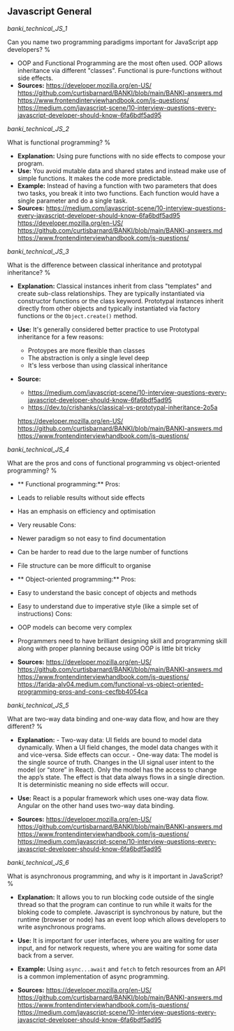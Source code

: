 ## Javascript General

*banki_technical_JS_1*

Can you name two programming paradigms important for JavaScript app developers?
%

- OOP and Functional Programming are the most often used. OOP allows inheritance via different "classes". Functional is pure-functions without side effects.
- **Sources:**
  https://developer.mozilla.org/en-US/
  https://github.com/curtisbarnard/BANKI/blob/main/BANKI-answers.md
  https://www.frontendinterviewhandbook.com/js-questions/
  https://medium.com/javascript-scene/10-interview-questions-every-javascript-developer-should-know-6fa6bdf5ad95

*banki_technical_JS_2*

What is functional programming?
%

- **Explanation:** Using pure functions with no side effects to compose your program.
  <br>
- **Use:** You avoid mutable data and shared states and instead make use of simple functions. It makes the code more predictable.
- **Example:** Instead of having a function with two parameters that does two tasks, you break it into two functions. Each function would have a single parameter and do a single task.
- **Sources:**
  https://medium.com/javascript-scene/10-interview-questions-every-javascript-developer-should-know-6fa6bdf5ad95
  https://developer.mozilla.org/en-US/
  https://github.com/curtisbarnard/BANKI/blob/main/BANKI-answers.md
  https://www.frontendinterviewhandbook.com/js-questions/

*banki_technical_JS_3*

What is the difference between classical inheritance and prototypal inheritance?
%

- **Explanation:** Classical instances inherit from class "templates" and create sub-class relationships. They are typically instantiated via
  constructor functions or the class keyword. Prototypal instances inherit directly from other objects and typically instantiated via factory functions or the `Object.create()` method.
  <br>
- **Use:** It's generally considered better practice to use Prototypal inheritance for a few reasons:
  - Protoypes are more flexible than classes
  - The abstraction is only a single level deep
  - It's less verbose than using classical inheritance
    <br>
- **Source:**

  - https://medium.com/javascript-scene/10-interview-questions-every-javascript-developer-should-know-6fa6bdf5ad95
  - https://dev.to/crishanks/classical-vs-prototypal-inheritance-2o5a

  https://developer.mozilla.org/en-US/
  https://github.com/curtisbarnard/BANKI/blob/main/BANKI-answers.md
  https://www.frontendinterviewhandbook.com/js-questions/

*banki_technical_JS_4*

What are the pros and cons of functional programming vs object-oriented programming?
%

- ** Functional programming:**
  Pros:
- Leads to reliable results without side effects
- Has an emphasis on efficiency and optimisation
- Very reusable
  Cons:
- Newer paradigm so not easy to find documentation
- Can be harder to read due to the large number of functions
- File structure can be more difficult to organise
  <br>

- ** Object-oriented programming:**
  Pros:
- Easy to understand the basic concept of objects and methods
- Easy to understand due to imperative style (like a simple set of instructions)
  Cons:
- OOP models can become very complex
- Programmers need to have brilliant designing skill and programming skill along with proper planning because using OOP is little bit tricky
  <br>

- **Sources:**
  https://developer.mozilla.org/en-US/
  https://github.com/curtisbarnard/BANKI/blob/main/BANKI-answers.md
  https://www.frontendinterviewhandbook.com/js-questions/
  https://farida-alv04.medium.com/functional-vs-object-oriented-programming-pros-and-cons-cecfbb4054ca

*banki_technical_JS_5*

What are two-way data binding and one-way data flow, and how are they different?
%

- **Explanation:** - Two-way data: UI fields are bound to model data dynamically. When a UI field changes, the model data changes with it and vice-versa. Side effects can occur. - One-way data: The model is the single source of truth. Changes in the UI signal user intent to the model (or “store” in React). Only the model has the access to change the app’s state. The effect is that data always flows in a single direction. It is deterministic meaning no side effects will occur.
  <br>

- **Use:** React is a popular framework which uses one-way data flow. Angular on the other hand uses two-way data binding.
  <br>

- **Sources:**
  https://developer.mozilla.org/en-US/
  https://github.com/curtisbarnard/BANKI/blob/main/BANKI-answers.md
  https://www.frontendinterviewhandbook.com/js-questions/
  https://medium.com/javascript-scene/10-interview-questions-every-javascript-developer-should-know-6fa6bdf5ad95

*banki_technical_JS_6*

What is asynchronous programming, and why is it important in JavaScript?
%

- **Explanation:** It allows you to run blocking code outside of the single thread so that the program can continue to run while it waits for the
  bloking code to complete. Javascript is synchronous by nature, but the runtime (browser or node) has an event loop which allows developers to write asynchronous programs.
  <br>

- **Use:** It is important for user interfaces, where you are waiting for user input, and for network requests, where you are waiting for some data back from a server.
  <br>
- **Example:** Using `async...await` and `fetch` to fetch resources from an API is a common implementation of async programming.
  <br>

- **Sources:**
  https://developer.mozilla.org/en-US/
  https://github.com/curtisbarnard/BANKI/blob/main/BANKI-answers.md
  https://www.frontendinterviewhandbook.com/js-questions/
  https://medium.com/javascript-scene/10-interview-questions-every-javascript-developer-should-know-6fa6bdf5ad95
